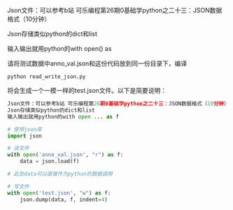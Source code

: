 Json文件：可以参考b站 可乐编程第26期0基础学python之二十三：JSON数据格式（10分钟）

Json存储类似python的dict和list

输入输出就用python的with open() as

请将测试数据中anno_val.json和这份代码放到同一份目录下，编译

```
python read_write_json.py
```

将会生成一个一模一样的test.json文件。以下是简要说明：

```python
Json文件：可以参考b站 可乐编程第26期0基础学python之二十三：JSON数据格式（10分钟）
Json存储类似python的dict和list
输入输出就用python的with open ... as f

# 使用json库
import json

# 读文件
with open('anno_val.json', "r") as f:
    data = json.load(f)

# 此处data可以直接作为python的数据调用

# 写文件
with open('test.json', "w") as f:
    json.dump(data, f, indent=4)
```

